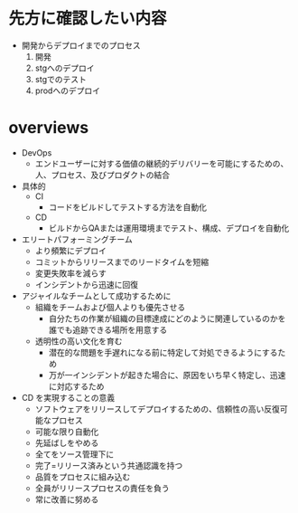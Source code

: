# 先方に確認したい内容
- 開発からデプロイまでのプロセス
    1. 開発
    1. stgへのデプロイ
    1. stgでのテスト
    1. prodへのデプロイ

# overviews
- DevOps
    - エンドユーザーに対する価値の継続的デリバリーを可能にするための、人、プロセス、及びプロダクトの結合
- 具体的
    - CI
        - コードをビルドしてテストする方法を自動化
    - CD
        - ビルドからQAまたは運用環境までテスト、構成、デプロイを自動化
- エリートパフォーミングチーム
    - より頻繁にデプロイ
    - コミットからリリースまでのリードタイムを短縮
    - 変更失敗率を減らす
    - インシデントから迅速に回復
- アジャイルなチームとして成功するために
    - 組織をチームおよび個人よりも優先させる
        - 自分たちの作業が組織の目標達成にどのように関連しているのかを誰でも追跡できる場所を用意する
    - 透明性の高い文化を育む
        - 潜在的な問題を手遅れになる前に特定して対処できるようにするため
        - 万が一インシデントが起きた場合に、原因をいち早く特定し、迅速に対応するため
- CD を実現することの意義
    - ソフトウェアをリリースしてデプロイするための、信頼性の高い反復可能なプロセス
    - 可能な限り自動化
    - 先延ばしをやめる
    - 全てをソース管理下に
    - 完了=リリース済みという共通認識を持つ
    - 品質をプロセスに組み込む
    - 全員がリリースプロセスの責任を負う
    - 常に改善に努める